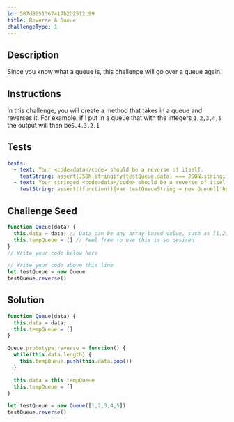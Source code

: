 ```yaml
---
id: 587d8251367417b2b2512c99
title: Reverse A Queue
challengeType: 1
---
```


## Description
<section id='description'>
Since you know what a queue is, this challenge will go over a queue again.

</section>

## Instructions
<section id='instructions'>
In this challenge, you will create a method that takes in a queue and reverses it.
For example, if I put in a queue that with the integers 
<code>1,2,3,4,5</code> the output will then be<code>5,4,3,2,1</code>

</section>

## Tests
<section id='tests'>

```yml
tests:
  - text: Your <code>data</code> should be a reverse of itself.
    testString: assert(JSON.stringify(testQueue.data) === JSON.stringify([5,4,3,2,1]), 'Your <code>data</code> should be a reverse of itself' );
  - text: Your stringed <code>data</code> should be a reverse of itself.
    testString: assert((function(){var testQueueString = new Queue(['hello', 'world']); testQueueString.reverse(); return JSON.stringify(testQueueString.data) === JSON.stringify(['world', 'hello'])}()), 'Your stringed <code>data</code> should be a reverse of itself' );
```

</section>

## Challenge Seed
<section id='challengeSeed'>

<div id='js-seed'>

```js
function Queue(data) {
  this.data = data; // Data can be any array-based value, such as [1,2,3,4,5]
  this.tempQueue = [] // Feel free to use this is so desired
}
// Write your code below here

// Write your code above this line
let testQueue = new Queue
testQueue.reverse()
```

</div>



</section>

## Solution
<section id='solution'>

```js
function Queue(data) {
  this.data = data;
  this.tempQueue = []
}

Queue.prototype.reverse = function() {
  while(this.data.length) {
    this.tempQueue.push(this.data.pop())
  }

  this.data = this.tempQueue
  this.tempQueue = []
}

let testQueue = new Queue([1,2,3,4,5])
testQueue.reverse()
```

</section>
